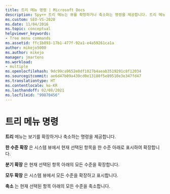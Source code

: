 ```yaml
---
title: 트리 메뉴 명령 | Microsoft Docs
description: Spy++ 트리 메뉴는 뷰를 확장하거나 축소하는 명령을 제공합니다. 트리 메뉴 명령 목록과 각 명령의 간략한 설명을 확인합니다.
ms.custom: SEO-VS-2020
ms.date: 11/04/2016
ms.topic: conceptual
helpviewer_keywords:
- Tree menu commands
ms.assetid: ffc1b893-17b1-477f-92a1-e4a59261ca1a
author: mikejo5000
ms.author: mikejo
manager: jmartens
ms.workload:
- multiple
ms.openlocfilehash: 9dc99ca9652e0df1027b4aeab3519291c8f12034
ms.sourcegitcommit: ae6d47b09a439cd0e13180f5e89510e3e347fd47
ms.translationtype: HT
ms.contentlocale: ko-KR
ms.lasthandoff: 02/08/2021
ms.locfileid: "99870456"
---
```

# <a name="tree-menu-commands"></a>트리 메뉴 명령
**트리** 메뉴는 보기를 확장하거나 축소하는 명령을 제공합니다.

 **한 수준 확장** 은 시스템 뷰에서 현재 선택된 항목을 한 수준 아래로 표시하여 확장합니다.

 **분기 확장** 은 현재 선택된 항목 아래의 모든 수준을 확장합니다.

 **모두 확장** 은 시스템 뷰에서 모든 수준을 확장하고 표시합니다.

 **축소** 는 현재 선택된 항목 아래의 모든 수준을 축소합니다.

